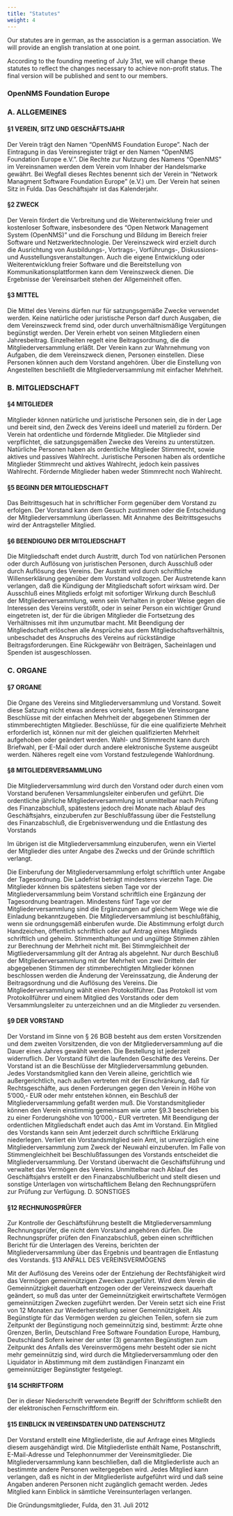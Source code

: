 ```yaml
---
title: "Statutes"
weight: 4
---
```


Our statutes are in german, as the association is a german association. We will provide an english translation at one point.

According to the founding meeting of July 31st, we will change these statutes to reflect the changes necessary to achieve non-profit status. The final version will be published and sent to our members.

### OpenNMS Foundation Europe

### A. ALLGEMEINES

#### §1 VEREIN, SITZ UND GESCHÄFTSJAHR

Der Verein trägt den Namen “OpenNMS Foundation Europe”. Nach der Eintragung in das Vereinsregister trägt er den Namen “OpenNMS Foundation Europe e.V.”.
Die Rechte zur Nutzung des Namens “OpenNMS” im Vereinsnamen werden dem Verein vom Inhaber der Handelsmarke gewährt. Bei Wegfall dieses Rechtes benennt sich der Verein in “Network Managment Software Foundation Europe” (e.V.) um.
Der Verein hat seinen Sitz in Fulda.
Das Geschäftsjahr ist das Kalenderjahr.

#### §2 ZWECK

Der Verein fördert die Verbreitung und die Weiterentwicklung freier und kostenloser Software, insbesondere des “Open Network Management System (OpenNMS)” und die Forschung und Bildung im Bereich freier Software und Netzwerktechnologie.
Der Vereinszweck wird erzielt durch die Ausrichtung von Ausbildungs-, Vortrags-, Vorführungs-, Diskussions- und Ausstellungsveranstaltungen. Auch die eigene Entwicklung oder Weiterentwicklung freier Software und die Bereitstellung von Kommunikationsplattformen kann dem Vereinszweck dienen. Die Ergebnisse der Vereinsarbeit stehen der Allgemeinheit offen.

#### §3 MITTEL

Die Mittel des Vereins dürfen nur für satzungsgemäße Zwecke verwendet werden.
Keine natürliche oder juristische Person darf durch Ausgaben, die dem Vereinszweck fremd sind, oder durch unverhältnismäßige Vergütungen begünstigt werden.
Der Verein erhebt von seinen Mitgliedern einen Jahresbeitrag. Einzelheiten regelt eine Beitragsordnung, die die Mitgliederversammlung erläßt.
Der Verein kann zur Wahrnehmung von Aufgaben, die dem Vereinszweck dienen, Personen einstellen. Diese Personen können auch dem Vorstand angehören. Über die Einstellung von Angestellten beschließt die Mitgliederversammlung mit einfacher Mehrheit.

### B. MITGLIEDSCHAFT

#### §4 MITGLIEDER

Mitglieder können natürliche und juristische Personen sein, die in der Lage und bereit sind, den Zweck des Vereins ideell und materiell zu fördern.
Der Verein hat ordentliche und fördernde Mitglieder.
Die Mitglieder sind verpflichtet, die satzungsgemäßen Zwecke des Vereins zu unterstützen.
Natürliche Personen haben als ordentliche Mitglieder Stimmrecht, sowie aktives und passives Wahlrecht. Juristische Personen haben als ordentliche Mitglieder Stimmrecht und aktives Wahlrecht, jedoch kein passives Wahlrecht. Fördernde Mitglieder haben weder Stimmrecht noch Wahlrecht.

#### §5 BEGINN DER MITGLIEDSCHAFT
Das Beitrittsgesuch hat in schriftlicher Form gegenüber dem Vorstand zu erfolgen. Der Vorstand kann dem Gesuch zustimmen oder die Entscheidung der Mitgliederversammlung überlassen.
Mit Annahme des Beitrittsgesuchs wird der Antragsteller Mitglied.

#### §6 BEENDIGUNG DER MITGLIEDSCHAFT

Die Mitgliedschaft endet durch Austritt, durch Tod von natürlichen Personen oder durch Auflösung von juristischen Personen, durch Ausschluß oder durch Auflösung des Vereins.
Der Austritt wird durch schriftliche Willenserklärung gegenüber dem Vorstand vollzogen. Der Austretende kann verlangen, daß die Kündigung der Mitgliedschaft sofort wirksam wird.
Der Ausschluß eines Mitglieds erfolgt mit sofortiger Wirkung durch Beschluß der Mitgliederversammlung, wenn
sein Verhalten in grober Weise gegen die Interessen des Vereins verstößt, oder
in seiner Person ein wichtiger Grund eingetreten ist, der für die übrigen Mitglieder die Fortsetzung des Verhältnisses mit ihm unzumutbar macht.
Mit Beendigung der Mitgliedschaft erlöschen alle Ansprüche aus dem Mitgliedschaftsverhältnis, unbeschadet des Anspruchs des Vereins auf rückständige Beitragsforderungen. Eine Rückgewähr von Beiträgen, Sacheinlagen und Spenden ist ausgeschlossen.

### C. ORGANE

#### §7 ORGANE

Die Organe des Vereins sind Mitgliederversammlung und Vorstand.
Soweit diese Satzung nicht etwas anderes vorsieht, fassen die Vereinsorgane Beschlüsse mit der einfachen Mehrheit der abgegebenen Stimmen der stimmberechtigten Mitglieder. Beschlüsse, für die eine qualifizierte Mehrheit erforderlich ist, können nur mit der gleichen qualifizierten Mehrheit aufgehoben oder geändert werden.
Wahl- und Stimmrecht kann durch Briefwahl, per E-Mail oder durch andere elektronische Systeme ausgeübt werden. Näheres regelt eine vom Vorstand festzulegende Wahlordnung.

#### §8 MITGLIEDERVERSAMMLUNG

Die Mitgliederversammlung wird durch den Vorstand oder durch einen vom Vorstand berufenen Versammlungsleiter einberufen und geführt.
Die ordentliche jährliche Mitgliederversammlung ist unmittelbar nach Prüfung des Finanzabschluß, spätestens jedoch drei Monate nach Ablauf des Geschäftsjahrs, einzuberufen zur Beschlußfassung über
die Feststellung des Finanzabschluß,
die Ergebnisverwendung und
die Entlastung des Vorstands

Im übrigen ist die Mitgliederversammlung einzuberufen, wenn ein Viertel der Mitglieder dies unter Angabe des Zwecks und der Gründe schriftlich verlangt.

Die Einberufung der Mitgliederversammlung erfolgt schriftlich unter Angabe der Tagesordnung. Die Ladefrist beträgt mindestens vierzehn Tage. Die Mitglieder können bis spätestens sieben Tage vor der Mitgliederversammlung beim Vorstand schriftlich eine Ergänzung der Tagesordnung beantragen. Mindestens fünf Tage vor der Mitgliederversammlung sind die Ergänzungen auf gleichem Wege wie die Einladung bekanntzugeben.
Die Mitgliederversammlung ist beschlußfähig, wenn sie ordnungsgemäß einberufen wurde. Die Abstimmung erfolgt durch Handzeichen, öffentlich schriftlich oder auf Antrag eines Mitglieds schriftlich und geheim.
Stimmenthaltungen und ungültige Stimmen zählen zur Berechnung der Mehrheit nicht mit.
Bei Stimmgleichheit der Migtliederversammlung gilt der Antrag als abgelehnt.
Nur durch Beschluß der Mitgliederversammlung mit der Mehrheit von zwei Dritteln der abgegebenen Stimmen der stimmberechtigten Mitglieder können beschlossen werden
die Änderung der Vereinssatzung,
die Änderung der Beitragsordnung und
die Auflösung des Vereins.
Die Mitgliederversammlung wählt einen Protokollführer. Das Protokoll ist vom Protokollführer und einem Mitglied des Vorstands oder dem Versammlungsleiter zu unterzeichnen und an die Mitglieder zu versenden.

#### §9 DER VORSTAND

Der Vorstand im Sinne von § 26 BGB besteht aus dem ersten Vorsitzenden und dem zweiten Vorsitzenden, die von der Mitgliederversammlung auf die Dauer eines Jahres gewählt werden. Die Bestellung ist jederzeit widerruflich.
Der Vorstand führt die laufenden Geschäfte des Vereins. Der Vorstand ist an die Beschlüsse der Mitgliederversammlung gebunden.
Jedes Vorstandsmitglied kann den Verein alleine, gerichtlich wie außergerichtlich, nach außen vertreten mit der Einschränkung, daß für Rechtsgeschäfte, aus denen Forderungen gegen den Verein in Höhe von 5’000,- EUR oder mehr entstehen können, ein Beschluß der Mitgliederversammlung gefaßt werden muß.
Die Vorstandsmitglieder können den Verein einstimmig gemeinsam wie unter §9.3 beschrieben bis zu einer Forderungshöhe von 10’000,- EUR vertreten.
Mit Beendigung der ordentlichen Mitgliedschaft endet auch das Amt im Vorstand. Ein Mitglied des Vorstands kann sein Amt jederzeit durch schriftliche Erklärung niederlegen.
Verliert ein Vorstandsmitglied sein Amt, ist unverzüglich eine Mitgliederversammlung zum Zweck der Neuwahl einzuberufen.
Im Falle von Stimmengleichheit bei Beschlußfassungen des Vorstands entscheidet die Mitgliederversammlung.
Der Vorstand überwacht die Geschäftsführung und verwaltet das Vermögen des Vereins. Unmittelbar nach Ablauf des Geschäftsjahrs erstellt er den Finanzabschlußbericht und stellt diesen und sonstige Unterlagen von wirtschaftlichem Belang den Rechnungsprüfern zur Prüfung zur Verfügung.
D. SONSTIGES

#### §12 RECHNUNGSPRÜFER

Zur Kontrolle der Geschäftsführung bestellt die Mitgliederversammlung Rechnungsprüfer, die nicht dem Vorstand angehören dürfen.
Die Rechnungsprüfer prüfen den Finanzabschluß, geben einen schriftlichen Bericht für die Unterlagen des Vereins, berichten der Mitgliederversammlung über das Ergebnis und beantragen die Entlastung des Vorstands.
§13 ANFALL DES VEREINSVERMÖGENS

Mit der Auflösung des Vereins oder der Entziehung der Rechtsfähigkeit wird das Vermögen gemeinnützigen Zwecken zugeführt.
Wird dem Verein die Gemeinnützigkeit dauerhaft entzogen oder der Vereinszweck dauerhaft geändert, so muß das unter der Gemeinnützigkeit erwirtschaftete Vermögen gemeinnützigen Zwecken zugeführt werden. Der Verein setzt sich eine Frist von 12 Monaten zur Wiederherstellung seiner Gemeinnützigkeit.
Als Begünstigte für das Vermögen werden zu gleichen Teilen, sofern sie zum Zeitpunkt der Begünstigung noch gemeinnützig sind, bestimmt:
Ärzte ohne Grenzen, Berlin, Deutschland
Free Software Foundation Europe, Hamburg, Deutschland
Sofern keiner der unter (3) genannten Begünstigten zum Zeitpunkt des Anfalls des Vereinsvermögens mehr besteht oder sie nicht mehr gemeinnützig sind, wird durch die Mitgliederversammlung oder den Liquidator in Abstimmung mit dem zuständigen Finanzamt ein gemeinnütziger Begünstigter festgelegt.

#### §14 SCHRIFTFORM

Der in dieser Niederschrift verwendete Begriff der Schriftform schließt den der elektronischen Fernschriftform ein.

#### §15 EINBLICK IN VEREINSDATEN UND DATENSCHUTZ

Der Vorstand erstellt eine Mitgliederliste, die auf Anfrage eines Mitglieds diesem ausgehändigt wird. Die Mitgliederliste enthält Name, Postanschrift, E-Mail-Adresse und Telephonnummer der Vereinsmitglieder.
Die Mitgliederversammlung kann beschließen, daß die Mitgliederliste auch an bestimmte andere Personen weitergegeben wird.
Jedes Mitglied kann verlangen, daß es nicht in der Mitgliederliste aufgeführt wird und daß seine Angaben anderen Personen nicht zugänglich gemacht werden.
Jedes Mitglied kann Einblick in sämtliche Vereinsunterlagen verlangen.

Die Gründungsmitglieder,
Fulda, den 31. Juli 2012
